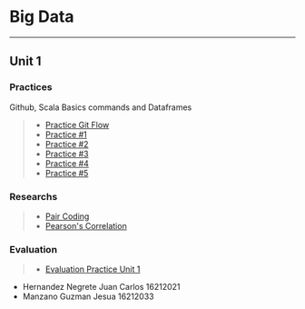 # Big Data
____
## Unit 1

### Practices
Github, Scala Basics commands and Dataframes 
> * [Practice Git Flow](https://github.com/JesuaMG/BigData/tree/Unit_1/Unit1/Practices/Practice_Git_Flow)
> * [Practice #1](https://github.com/JesuaMG/BigData/blob/Unit_1/Unit1/Practices/Practice1/README.md)
> * [Practice #2](https://github.com/JesuaMG/BigData/blob/Unit_1/Unit1/Practices/Practice2/README.md)
> * [Practice #3](https://github.com/JesuaMG/BigData/blob/Unit_1/Unit1/Practices/Practice3/README.md)
> * [Practice #4](https://github.com/JesuaMG/BigData/blob/Unit_1/Unit1/Practices/Practice4/README.md)
> * [Practice #5](https://github.com/JesuaMG/BigData/blob/Unit_1/Unit1/Practices/Practice5/README.md)

### Researchs
> * [Pair Coding](https://github.com/JesuaMG/BigData/tree/Unit_1/Unit1/Researchs/Pair%20Coding)
> * [Pearson's Correlation](https://github.com/JesuaMG/BigData/tree/Unit_1/Unit1/Researchs/Pearson's%20Correlation)

### Evaluation
> * [Evaluation Practice Unit 1](https://github.com/JesuaMG/BigData/blob/Unit_1/Unit1/Evaluation/README.md)

- Hernandez Negrete Juan Carlos 16212021
- Manzano Guzman Jesua 16212033
